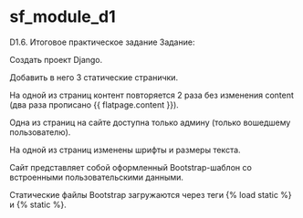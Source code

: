 # sf_module_d1
D1.6. Итоговое практическое задание
Задание:

Создать проект Django.

Добавить в него 3 статические странички.

На одной из страниц контент повторяется 2 раза без изменения content (два раза прописано {{ flatpage.content }}).

Одна из страниц на сайте доступна только админу (только вошедшему пользователю).

На одной из страниц изменены шрифты и размеры текста.

Сайт представляет собой оформленный Bootstrap-шаблон со встроенными пользовательскими данными.

Статические файлы Bootstrap загружаются через теги {% load static %} и {% static %}.

